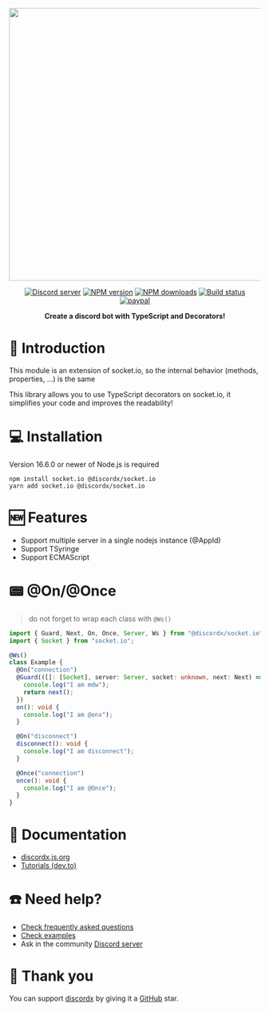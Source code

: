 <div>
  <p align="center">
    <a href="https://discordx.js.org" target="_blank" rel="nofollow">
      <img src="https://discordx.js.org/discordx.svg" width="546" />
    </a>
  </p>
  <p align="center">
    <a href="https://discordx.js.org/discord"
      ><img
        src="https://img.shields.io/discord/874802018361950248?color=5865F2&logo=discord&logoColor=white"
        alt="Discord server"
    /></a>
    <a href="https://www.npmjs.com/package/@discordx/socket.io"
      ><img
        src="https://img.shields.io/npm/v/@discordx/socket.io.svg?maxAge=3600"
        alt="NPM version"
    /></a>
    <a href="https://www.npmjs.com/package/@discordx/socket.io"
      ><img
        src="https://img.shields.io/npm/dt/@discordx/socket.io.svg?maxAge=3600"
        alt="NPM downloads"
    /></a>
    <a href="https://github.com/discordx-ts/discordx/actions"
      ><img
        src="https://github.com/discordx-ts/discordx/workflows/Build/badge.svg"
        alt="Build status"
    /></a>
    <a href="https://www.paypal.me/vijayxmeena"
      ><img
        src="https://img.shields.io/badge/donate-paypal-F96854.svg"
        alt="paypal"
    /></a>
  </p>
  <p align="center">
    <b> Create a discord bot with TypeScript and Decorators! </b>
  </p>
</div>

# 📖 Introduction

This module is an extension of socket.io, so the internal behavior (methods, properties, ...) is the same

This library allows you to use TypeScript decorators on socket.io, it simplifies your code and improves the readability!

# 💻 Installation

Version 16.6.0 or newer of Node.js is required

```
npm install socket.io @discordx/socket.io
yarn add socket.io @discordx/socket.io
```

# 🆕 Features

- Support multiple server in a single nodejs instance (@AppId)
- Support TSyringe
- Support ECMAScript

# 📟 @On/@Once

> do not forget to wrap each class with `@Ws()`

```ts
import { Guard, Next, On, Once, Server, Ws } from "@discordx/socket.io";
import { Socket } from "socket.io";

@Ws()
class Example {
  @On("connection")
  @Guard(([]: [Socket], server: Server, socket: unknown, next: Next) => {
    console.log("I am mdw");
    return next();
  })
  on(): void {
    console.log("I am @onx");
  }

  @On("disconnect")
  disconnect(): void {
    console.log("I am disconnect");
  }

  @Once("connection")
  once(): void {
    console.log("I am @Once");
  }
}
```

# 📜 Documentation

- [discordx.js.org](https://discordx.js.org)
- [Tutorials (dev.to)](https://dev.to/oceanroleplay/series/14317)

# ☎️ Need help?

- [Check frequently asked questions](https://discordx.js.org/docs/faq)
- [Check examples](https://github.com/discordx-ts/discordx/tree/main/packages/discordx/examples)
- Ask in the community [Discord server](https://discordx.js.org/discord)

# 💖 Thank you

You can support [discordx](https://www.npmjs.com/package/discordx) by giving it a [GitHub](https://github.com/discordx-ts/discordx) star.
